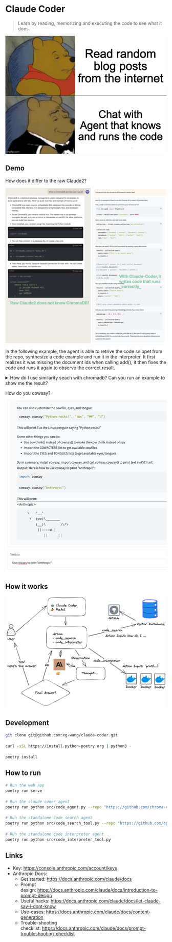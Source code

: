 # Claude Coder

> Learn by reading, memorizing and executing the code to see what it does.

![run-the-code](./docs/runs-the-code-bro.jpg)

## Demo

How does it differ to the raw Claude2?

![claude-coder-comparison-demo](./docs/claude-coder-demo-2.png)

In the following example, the agent is able to retrive the code snippet from the repo, synthesize a code example and run it in the interpreter.
It first realizes it was missing the document ids when calling add(), it then fixes the code and runs it again to observe the correct result.

<details>
<summary>How do I use similarity seach with chromadb? Can you run an example to show me the result?</summary>

> Entering new AgentExecutor chain...

Here is how I would approach this question step-by-step:

**Thought**: To answer how to use similarity search in ChromaDB, I should first look up the documentation.

**Action**: code_search

**Action Input**: how to do similarity search in chromadb python

**Observation**:  Here is how to do similarity search in Chroma using Python:

First, create a Chroma client and collection:

```python
import chromadb

client = chromadb.Client()

collection = client.create_collection("my_documents")
```

Next, add some documents with embeddings to the collection:

```python
embeddings = [[0.1, 0.2, 0.3], [0.4, 0.5, 0.6]]
documents = ["Document 1", "Document 2"]

collection.add(documents=documents, embeddings=embeddings)
```

To search by similarity, use the `query` method and pass in the query embedding:

```python
query_embedding = [0.2, 0.3, 0.4]

results = collection.query(query_embeddings=[query_embedding], n_results=2)
```

This will return the 2 most similar results to the query embedding.

The `results` will contain the document texts, ids, scores, and other metadata.

So in summary:

1. Create client and collection
2. Add documents with embeddings
3. Query by passing query embedding to `collection.query()`

Let me know if you have any other questions!

**Thought**: Here is an example of using similarity search in ChromaDB with Python:

**Action**: code_interpreter

**Action Input**:
```python
import chromadb

client = chromadb.Client()

collection = client.create_collection("my_documents")

embeddings = [[0.1, 0.2, 0.3], [0.4, 0.5, 0.6]]
documents = ["Document 1", "Document 2"]

collection.add(documents=documents, embeddings=embeddings)

query_embedding = [0.2, 0.3, 0.4]

results = collection.query(query_embeddings=[query_embedding], n_results=2)

print(results)
```

**Observation**:
```
Traceback (most recent call last):
  File "<stdin>", line 10, in <module>
TypeError: Collection.add() missing 1 required positional argument: 'ids'
```

**Thought**: My example code had an error because **I was missing the document ids when calling add()**. Here is the fixed code:

**Action**: code_interpreter

**Action Input**:
```python
import chromadb

client = chromadb.Client()

collection = client.create_collection("my_documents")

embeddings = [[0.1, 0.2, 0.3], [0.4, 0.5, 0.6]]
documents = ["Document 1", "Document 2"]
ids = ["doc1", "doc2"]

collection.add(documents=documents, ids=ids, embeddings=embeddings)

query_embedding = [0.2, 0.3, 0.4]

results = collection.query(query_embeddings=[query_embedding], n_results=2)

print(results)
```

**Observation**:
```
{'ids': [['doc1', 'doc2']], 'distances': [[0.030000001192092896, 0.12000000476837158]], 'metadatas': [[None, None]], 'embeddings': None, 'documents': [['Document 1', 'Document 2']]}
```

**Thought**: The example code successfully runs similarity search on a ChromaDB collection. It adds two documents with embeddings, then queries using a new embedding to find the most similar documents. The print output shows the query returned the expected documents, along with distances and other metadata.

**Final Answer**: Here is an example of using similarity search in ChromaDB with Python:

```python
import chromadb

client = chromadb.Client()

collection = client.create_collection("my_documents")

embeddings = [[0.1, 0.2, 0.3], [0.4, 0.5, 0.6]]
documents = ["Document 1", "Document 2"]
ids = ["doc1", "doc2"]

collection.add(documents=documents, ids=ids, embeddings=embeddings)

query_embedding = [0.2, 0.3, 0.4]

results = collection.query(query_embeddings=[query_embedding], n_results=2)

print(results)
```

This adds sample documents, indexes them by embedding, queries using a new embedding, and prints the most similar results. The key steps are creating a collection, adding docs with embeddings, and querying by embedding.

> Finished chain.

</details>

How do you cowsay?

![claude-coder-cowsay](./docs/claude_demo_cowsay.png)


## How it works

![claude-coder](./docs/claude-coder-arch.png)

## Development

```sh
git clone git@github.com:xg-wang/claude-coder.git

curl -sSL https://install.python-poetry.org | python3 -

poetry install
```

## How to run

```sh
# Run the web app
poetry run serve

# Run the claude coder agent
poetry run python src/code_agent.py --repo "https://github.com/chroma-core/chroma" --query "How do I use chromadb? Can you run an example?"

# Run the standalone code search agent
poetry run python src/code_search_tool.py --repo "https://github.com/openai/whisper" --query 'what is whisper'

# RUn the standalone code interpreter agent
poetry run python src/code_interpreter_tool.py
```


## Links

- Key: https://console.anthropic.com/account/keys
- Anthropic Docs:
    - Get started: https://docs.anthropic.com/claude/docs
    - Prompt design: https://docs.anthropic.com/claude/docs/introduction-to-prompt-design
    - Useful hacks: https://docs.anthropic.com/claude/docs/let-claude-say-i-dont-know
    - Use-cases: https://docs.anthropic.com/claude/docs/content-generation
    - Trouble-shooting checklist: https://docs.anthropic.com/claude/docs/prompt-troubleshooting-checklist
